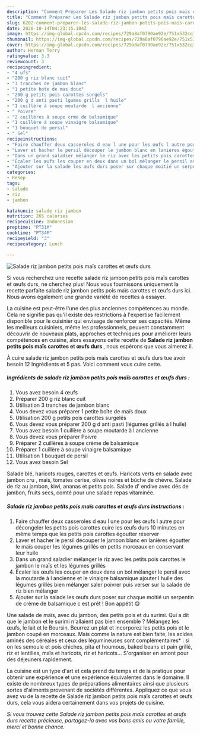 ```yaml
---
description: "Comment Préparer Les Salade riz jambon petits pois maïs carottes et œufs durs"
title: "Comment Préparer Les Salade riz jambon petits pois maïs carottes et œufs durs"
slug: 6202-comment-preparer-les-salade-riz-jambon-petits-pois-mais-carottes-et-oufs-durs
date: 2020-10-14T04:23:15.104Z
image: https://img-global.cpcdn.com/recipes/729a8af0790ae92e/751x532cq70/salade-riz-jambon-petits-pois-mais-carottes-et-oeufs-durs-photo-principale-de-la-recette.jpg
thumbnail: https://img-global.cpcdn.com/recipes/729a8af0790ae92e/751x532cq70/salade-riz-jambon-petits-pois-mais-carottes-et-oeufs-durs-photo-principale-de-la-recette.jpg
cover: https://img-global.cpcdn.com/recipes/729a8af0790ae92e/751x532cq70/salade-riz-jambon-petits-pois-mais-carottes-et-oeufs-durs-photo-principale-de-la-recette.jpg
author: Herman Terry
ratingvalue: 3.3
reviewcount: 3
recipeingredient:
- "4 ufs"
- "200 g riz blanc cuit"
- "3 tranches de jambon blanc"
- "1 petite bote de mas doux"
- "200 g petits pois carottes surgels"
- "200 g d anti pasti lgumes grills  l huile"
- "1 cuillère à soupe moutarde  l ancienne"
- " Poivre"
- "2 cuillères à soupe crme de balsamique"
- "1 cuillère à soupe vinaigre balsamique"
- "1 bouquet de persil"
- " Sel"
recipeinstructions:
- "Faire chauffer deux casseroles d eau l une pour les œufs l autre pour décongeler les petits pois carottes cuire les œufs durs 10 minutes en même temps que les petits pois carottes égoutter réserver"
- "Laver et hacher le persil découper le jambon blanc en lanières égoutter le maïs couper les légumes grillés en petits morceaux en conservant leur huile"
- "Dans un grand saladier mélanger le riz avec les petits pois carottes le jambon le maïs et les légumes grillés"
- "Écaler les œufs les couper en deux dans un bol mélanger le persil avec la moutarde à l ancienne et le vinaigre balsamique ajouter l huile des légumes grillés bien mélanger saler poivrer puis verser sur la salade de riz bien mélanger"
- "Ajouter sur la salade les œufs durs poser sur chaque moitié un serpentin de crème de balsamique c est prêt ! Bon appétit 😋"
categories:
- Resep
tags:
- salade
- riz
- jambon

katakunci: salade riz jambon 
nutrition: 265 calories
recipecuisine: Indonesian
preptime: "PT31M"
cooktime: "PT34M"
recipeyield: "3"
recipecategory: Lunch

---
```



![Salade riz jambon petits pois maïs carottes et œufs durs](https://img-global.cpcdn.com/recipes/729a8af0790ae92e/751x532cq70/salade-riz-jambon-petits-pois-mais-carottes-et-oeufs-durs-photo-principale-de-la-recette.jpg)

Si vous recherchez une recette salade riz jambon petits pois maïs carottes et œufs durs, ne cherchez plus! Nous vous fournissons uniquement la recette parfaite salade riz jambon petits pois maïs carottes et œufs durs ici. Nous avons également une grande variété de recettes à essayer.

La cuisine est peut-être l'une des plus anciennes compétences au monde. Cela ne signifie pas qu'il existe des restrictions à l'expertise facilement disponible pour le cuisinier qui envisage de renforcer ses capacités. Même les meilleurs cuisiniers, même les professionnels, peuvent constamment découvrir de nouveaux plats, approches et techniques pour améliorer leurs compétences en cuisine, alors essayons cette recette de <strong> Salade riz jambon petits pois maïs carottes et œufs durs </strong>, nous espérons que vous aimerez il.

<!--inarticleads1-->

À cuire salade riz jambon petits pois maïs carottes et œufs durs tue avoir besoin 12 Ingrédients et 5 pas. Voici comment vous cuire cette.

##### Ingrédients de salade riz jambon petits pois maïs carottes et œufs durs :

1. Vous avez besoin 4 œufs
1. Préparer 200 g riz blanc cuit
1. Utilisation 3 tranches de jambon blanc
1. Vous devez vous préparer 1 petite boîte de maïs doux
1. Utilisation 200 g petits pois carottes surgelés
1. Vous devez vous préparer 200 g d anti pasti (légumes grillés à l huile)
1. Vous avez besoin 1 cuillère à soupe moutarde à l ancienne
1. Vous devez vous préparer  Poivre
1. Préparer 2 cuillères à soupe crème de balsamique
1. Préparer 1 cuillère à soupe vinaigre balsamique
1. Utilisation 1 bouquet de persil
1. Vous avez besoin  Sel


Salade blé, haricots rouges, carottes et œufs. Haricots verts en salade avec jambon cru , maïs, tomates cerise, olives noires et bûche de chèvre. Salade de riz au jambon, kiwi, ananas et petits pois. Salade d&#39; endive avec dés de jambon, fruits secs, comté pour une salade repas vitaminée. 

<!--inarticleads2-->

##### Salade riz jambon petits pois maïs carottes et œufs durs instructions :

1. Faire chauffer deux casseroles d eau l une pour les œufs l autre pour décongeler les petits pois carottes cuire les œufs durs 10 minutes en même temps que les petits pois carottes égoutter réserver
1. Laver et hacher le persil découper le jambon blanc en lanières égoutter le maïs couper les légumes grillés en petits morceaux en conservant leur huile
1. Dans un grand saladier mélanger le riz avec les petits pois carottes le jambon le maïs et les légumes grillés
1. Écaler les œufs les couper en deux dans un bol mélanger le persil avec la moutarde à l ancienne et le vinaigre balsamique ajouter l huile des légumes grillés bien mélanger saler poivrer puis verser sur la salade de riz bien mélanger
1. Ajouter sur la salade les œufs durs poser sur chaque moitié un serpentin de crème de balsamique c est prêt ! Bon appétit 😋


Une salade de maïs, avec du jambon, des petits pois et du surimi. Qui a dit que le jambon et le surimi n&#39;allaient pas bien ensemble ? Mélangez les œufs, le lait et le Boursin. Beurrez un plat et incorporez les petits pois et le jambon coupé en morceaux. Mais comme la nature est bien faite, les acides aminés des céréales et ceux des légumineuses sont complémentaires* : si on les semoule et pois chiches, pita et houmous, baked beans et pain grillé, riz et lentilles, maïs et haricots, riz et haricots… S&#39;organiser en amont pour des déjeuners rapidement. 

<!--inarticleads1-->

<p>
La cuisine est un type d'art et cela prend du temps et de la pratique pour obtenir une expérience et une expérience équivalentes dans le domaine. Il existe de nombreux types de préparations alimentaires ainsi que plusieurs sortes d'aliments provenant de sociétés différentes. Appliquez ce que vous avez vu de la recette de Salade riz jambon petits pois maïs carottes et œufs durs, cela vous aidera certainement dans vos projets de cuisine.
</p>

<p>
<i>Si vous trouvez cette Salade riz jambon petits pois maïs carottes et œufs durs recette précieuse, partagez-la avec vos bons amis ou votre famille, merci et bonne chance.</i>
</p>
